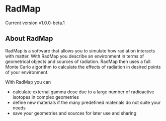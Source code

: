 # RadMap

Current version v1.0.0-beta.1

## About RadMap
RadMap is a software that allows you to simulate how radiation interacts with matter. With RadMap you describe an environment in terms of geometrical objects and sources of radiation. RadMap then uses a full Monte Carlo algorithm to calculate the effects of radiation in desired points of your environment.

With RadMap you can

   * calculate external gamma dose due to a large number of radioactive isotopes in complex geometries
   * define new materials if the many predefined materials do not suite your needs
   * save your geometries and sources for later use and sharing
